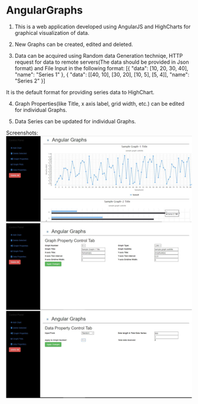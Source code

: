 # AngularGraphs
1. This is a web application developed using AngularJS and HighCharts for graphical visualization of data.

2. New Graphs can be created, edited and deleted.

3. Data can be acquired using Random data Generation techniqe, HTTP request for data to remote servers(The data should be provided in Json format) and File Input in the following format:
  [{
       "data": [10, 20, 30, 40], "name": "Series 1"
       },
       {
       "data": [[40, 10], [30, 20], [10, 5], [5, 4]], "name": "Series 2"
   }]
       
  It is the default format for providing series data to HighChart.
  
4. Graph Properties(like Title, x axis label, grid width, etc.) can be edited for individual Graphs.

5. Data Series can be updated for individual Graphs.

Screenshots:
![alt text](https://github.com/zuhairmhtb/AngularGraphs/blob/master/plots.JPG)
![alt text](https://github.com/zuhairmhtb/AngularGraphs/blob/master/gproperties.JPG)
![alt text](https://github.com/zuhairmhtb/AngularGraphs/blob/master/dproperties.JPG)
